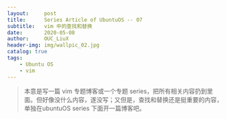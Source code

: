 ```yaml
---
layout:     post
title:      Series Article of UbuntuOS -- 07 
subtitle:   vim 中的查找和替换          
date:       2020-05-08
author:     OUC_LiuX
header-img: img/wallpic_02.jpg
catalog: true
tags:
    - Ubuntu OS    
    - vim    
---
```


> 本意是写一篇 vim 专题博客或一个专题 series，把所有相关内容扔到里面。但好像没什么内容，遂没写；又但是，查找和替换还是挺重要的内容，单独在ubuntuOS series 下面开一篇博客吧。    

